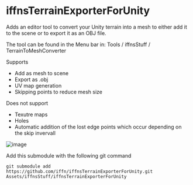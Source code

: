 # iffnsTerrainExporterForUnity

Adds an editor tool to convert your Unity terrain into a mesh to either add it to the scene or to export it as an OBJ file.
 
The tool can be found in the Menu bar in: Tools / iffnsStuff / TerrainToMeshConverter 
 
Supports
- Add as mesh to scene
- Export as .obj
- UV map generation
- Skipping points to reduce mesh size

Does not support
- Texutre maps
- Holes
- Automatic addition of the lost edge points which occur depending on the skip invervall
 
![image](https://user-images.githubusercontent.com/18383974/166719939-b091aded-0595-4c29-93ba-113cf76c7ff8.png)


Add this submodule with the following git command
```
git submodule add https://github.com/iffn/iffnsTerrainExporterForUnity.git Assets/iffnsStuff/iffnsTerrainExporterForUnity
```
